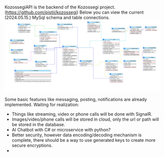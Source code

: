 KozossegiAPI is the backend of the Kozossegi project. (https://github.com/pistii/kozossegi) 
Below you can view the current (2024.05.15.) MySql schema and table connections.
![alt text](https://github.com/pistii/KozossegiAPI/blob/master/dbsetup.png?raw=true)

Some basic features like messaging, posting, notifications are already implemented.
Waiting for realization:
- Things like streaming, video or phone calls will be done with SignalR.
- Images/video/phone calls will be stored in cloud, only the url or path will be stored in the database.
- AI Chatbot with C# or microservice with python?
- Better security, however data encoding/decoding mechanism is complete, there should be a way to use generated keys to create more secure encryptions.
- 
